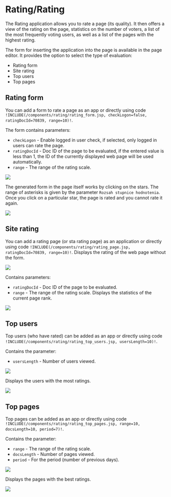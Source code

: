 # Rating/Rating

The Rating application allows you to rate a page (its quality). It then offers a view of the rating on the page, statistics on the number of voters, a list of the most frequently voting users, as well as a list of the pages with the highest rating.

The form for inserting the application into the page is available in the page editor. It provides the option to select the type of evaluation:
- Rating form
- Site rating
- Top users
- Top pages

## Rating form

You can add a form to rate a page as an app or directly using code `!INCLUDE(/components/rating/rating_form.jsp, checkLogon=false, ratingDocId=70839, range=10)!`.

The form contains parameters:
- `checkLogon` - Enable logged in user check, if selected, only logged in users can rate the page.
- `ratingDocId` - Doc ID of the page to be evaluated, if the entered value is less than 1, the ID of the currently displayed web page will be used automatically.
- `range` - The range of the rating scale.

![](rating-form_app.png)

The generated form in the page itself works by clicking on the stars. The range of asterisks is given by the parameter `Rozsah stupnice hodnotenia`. Once you click on a particular star, the page is rated and you cannot rate it again.

![](rating-form.png)

## Site rating

You can add a rating page (or sta rating page) as an application or directly using code `!INCLUDE(/components/rating/rating_page.jsp, ratingDocId=70839, range=10)!`. Displays the rating of the web page without the form.

![](rating-page_app.png)

Contains parameters:
- `ratingDocId` - Doc ID of the page to be evaluated.
- `range` - The range of the rating scale.
Displays the statistics of the current page rank.

![](rating-page.png)

## Top users

Top users (who have rated) can be added as an app or directly using code `!INCLUDE(/components/rating/rating_top_users.jsp, usersLength=10)!`.

Contains the parameter:
- `usersLength` - Number of users viewed.

![](rating-top-users_app.png)

Displays the users with the most ratings.

![](rating-top-users.png)

## Top pages

Top pages can be added as an app or directly using code `!INCLUDE(/components/rating/rating_top_pages.jsp, range=10, docsLength=10, period=7)!`.

Contains the parameter:
- `range` - The range of the rating scale.
- `docsLength` - Number of pages viewed.
- `period` - For the period (number of previous days).

![](rating-top-pages_app.png)

Displays the pages with the best ratings.

![](rating-top-pages.png)
